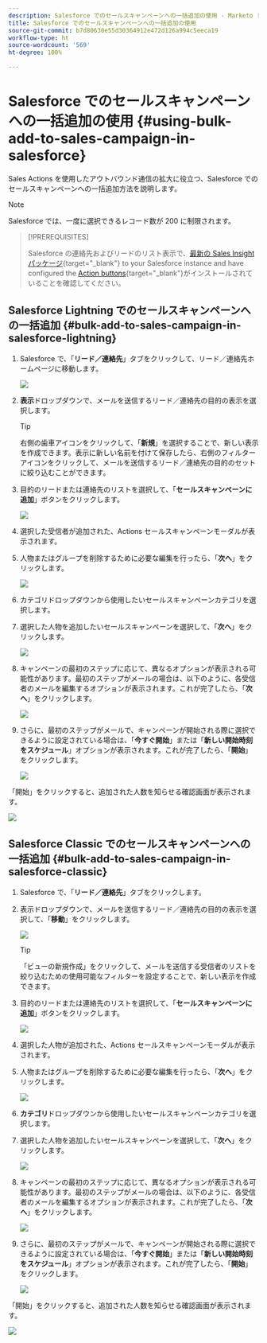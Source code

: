 ```yaml
---
description: Salesforce でのセールスキャンペーンへの一括追加の使用 - Marketo ドキュメント - 製品ドキュメント
title: Salesforce でのセールスキャンペーンへの一括追加の使用
source-git-commit: b7d80630e55d30364912e472d126a994c5eeca19
workflow-type: ht
source-wordcount: '569'
ht-degree: 100%

---
```


# Salesforce でのセールスキャンペーンへの一括追加の使用 {#using-bulk-add-to-sales-campaign-in-salesforce}

Sales Actions を使用したアウトバウンド通信の拡大に役立つ、Salesforce でのセールスキャンペーンへの一括追加方法を説明します。

>[!NOTE]
>
>Salesforce では、一度に選択できるレコード数が 200 に制限されます。

>[!PREREQUISITES]
>
>Salesforce の連絡先およびリードのリスト表示で、[最新の Sales Insight パッケージ](/help/marketo/product-docs/marketo-sales-insight/msi-for-salesforce/upgrading/upgrading-your-msi-package.md){target="_blank"} to your Salesforce instance and have configured the [Action buttons](/help/marketo/product-docs/marketo-sales-insight/actions/crm/salesforce-package-configuration/add-action-buttons-to-salesforce-list-view.md){target="_blank"}がインストールされていることを確認してください。

## Salesforce Lightning でのセールスキャンペーンへの一括追加 {#bulk-add-to-sales-campaign-in-salesforce-lightning}

1. Salesforce で、「**リード／連絡先**」タブをクリックして、リード／連絡先ホームページに移動します。

   ![](assets/using-bulk-add-to-sales-campaign-in-salesforce-1.png)

1. **表示**&#x200B;ドロップダウンで、メールを送信するリード／連絡先の目的の表示を選択します。

   >[!TIP]
   >
   >右側の歯車アイコンをクリックして、「**新規**」を選択することで、新しい表示を作成できます。表示に新しい名前を付けて保存したら、右側のフィルターアイコンをクリックして、メールを送信するリード／連絡先の目的のセットに絞り込むことができます。

1. 目的のリードまたは連絡先のリストを選択して、「**セールスキャンペーンに追加**」ボタンをクリックします。

   ![](assets/using-bulk-add-to-sales-campaign-in-salesforce-2.png)

1. 選択した受信者が追加された、Actions セールスキャンペーンモーダルが表示されます。

1. 人物またはグループを削除するために必要な編集を行ったら、「**次へ**」をクリックします。

   ![](assets/using-bulk-add-to-sales-campaign-in-salesforce-3.png)

1. カテゴリドロップダウンから使用したいセールスキャンペーンカテゴリを選択します。

1. 選択した人物を追加したいセールスキャンペーンを選択して、「**次へ**」をクリックします。

   ![](assets/using-bulk-add-to-sales-campaign-in-salesforce-4.png)

1. キャンペーンの最初のステップに応じて、異なるオプションが表示される可能性があります。最初のステップがメールの場合は、以下のように、各受信者のメールを編集するオプションが表示されます。これが完了したら、「**次へ**」をクリックします。

   ![](assets/using-bulk-add-to-sales-campaign-in-salesforce-5.png)

1. さらに、最初のステップがメールで、キャンペーンが開始される際に選択できるように設定されている場合は、「**今すぐ開始**」または「**新しい開始時刻をスケジュール**」オプションが表示されます。これが完了したら、「**開始**」をクリックします。

   ![](assets/using-bulk-add-to-sales-campaign-in-salesforce-6.png)

「開始」をクリックすると、追加された人数を知らせる確認画面が表示されます。

![](assets/using-bulk-add-to-sales-campaign-in-salesforce-7.png)

## Salesforce Classic でのセールスキャンペーンへの一括追加 {#bulk-add-to-sales-campaign-in-salesforce-classic}

1. Salesforce で、「**リード／連絡先**」タブをクリックします。

1. 表示ドロップダウンで、メールを送信するリード／連絡先の目的の表示を選択して、「**移動**」をクリックします。

   ![](assets/using-bulk-add-to-sales-campaign-in-salesforce-8.png)

   >[!TIP]
   >
   >「ビューの新規作成」をクリックして、メールを送信する受信者のリストを絞り込むための使用可能なフィルターを設定することで、新しい表示を作成できます。

1. 目的のリードまたは連絡先のリストを選択して、「**セールスキャンペーンに追加**」ボタンをクリックします。

   ![](assets/using-bulk-add-to-sales-campaign-in-salesforce-9.png)

1. 選択した人物が追加された、Actions セールスキャンペーンモーダルが表示されます。

1. 人物またはグループを削除するために必要な編集を行ったら、「**次へ**」をクリックします。

   ![](assets/using-bulk-add-to-sales-campaign-in-salesforce-10.png)

1. **カテゴリ**&#x200B;ドロップダウンから使用したいセールスキャンペーンカテゴリを選択します。

1. 選択した人物を追加したいセールスキャンペーンを選択して、「**次へ**」をクリックします。

   ![](assets/using-bulk-add-to-sales-campaign-in-salesforce-11.png)

1. キャンペーンの最初のステップに応じて、異なるオプションが表示される可能性があります。最初のステップがメールの場合は、以下のように、各受信者のメールを編集するオプションが表示されます。これが完了したら、「**次へ**」をクリックします。

   ![](assets/using-bulk-add-to-sales-campaign-in-salesforce-12.png)

1. さらに、最初のステップがメールで、キャンペーンが開始される際に選択できるように設定されている場合は、「**今すぐ開始**」または「**新しい開始時刻をスケジュール**」オプションが表示されます。これが完了したら、「**開始**」をクリックします。

   ![](assets/using-bulk-add-to-sales-campaign-in-salesforce-13.png)

「開始」をクリックすると、追加された人数を知らせる確認画面が表示されます。

![](assets/using-bulk-add-to-sales-campaign-in-salesforce-14.png)
